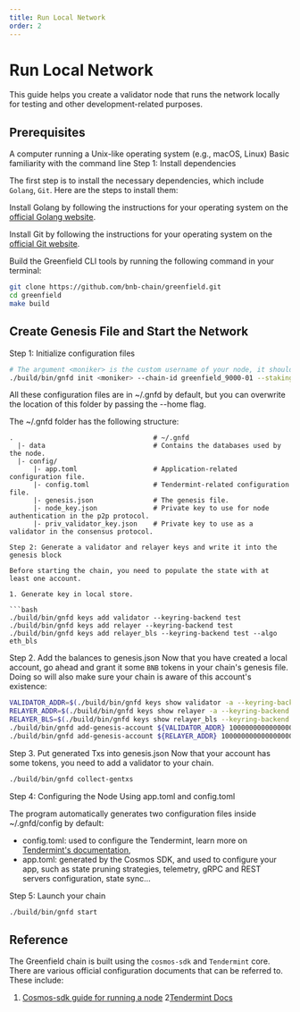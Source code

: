 ```yaml
---
title: Run Local Network
order: 2
---
```


# Run Local Network
This guide helps you create a validator node that runs the network locally for testing and other development-related purposes.

## Prerequisites

A computer running a Unix-like operating system (e.g., macOS, Linux)
Basic familiarity with the command line
Step 1: Install dependencies

The first step is to install the necessary dependencies, which include `Golang`, `Git`. Here are the steps to install them:

Install Golang by following the instructions for your operating system on the [official Golang website](https://golang.org/dl/).

Install Git by following the instructions for your operating system on the [official Git website](https://git-scm.com/book/en/v2/Getting-Started-Installing-Git).

Build the Greenfield CLI tools by running the following command in your terminal:

```bash
git clone https://github.com/bnb-chain/greenfield.git
cd greenfield
make build
```

## Create Genesis File and Start the Network

Step 1: Initialize configuration files

```bash
# The argument <moniker> is the custom username of your node, it should be human-readable.
./build/bin/gnfd init <moniker> --chain-id greenfield_9000-01 --staking-bond-denom BNB
```

All these configuration files are in ~/.gnfd by default, but you can overwrite the location of this folder by passing the --home flag.

The ~/.gnfd folder has the following structure:
```
.                                   # ~/.gnfd
  |- data                           # Contains the databases used by the node.
  |- config/
      |- app.toml                   # Application-related configuration file.
      |- config.toml                # Tendermint-related configuration file.
      |- genesis.json               # The genesis file.
      |- node_key.json              # Private key to use for node authentication in the p2p protocol.
      |- priv_validator_key.json    # Private key to use as a validator in the consensus protocol.

Step 2: Generate a validator and relayer keys and write it into the genesis block

Before starting the chain, you need to populate the state with at least one account.

1. Generate key in local store.

```bash
./build/bin/gnfd keys add validator --keyring-backend test
./build/bin/gnfd keys add relayer --keyring-backend test
./build/bin/gnfd keys add relayer_bls --keyring-backend test --algo eth_bls
```

Step 2. Add the balances to genesis.json
Now that you have created a local account, go ahead and grant it some `BNB` tokens in your chain's genesis file. Doing so will also make sure your chain is aware of this account's existence:

```bash
VALIDATOR_ADDR=$(./build/bin/gnfd keys show validator -a --keyring-backend test)
RELAYER_ADDR=$(./build/bin/gnfd keys show relayer -a --keyring-backend test)
RELAYER_BLS=$(./build/bin/gnfd keys show relayer_bls --keyring-backend test --output json | jq -r .pubkey_hex)
./build/bin/gnfd add-genesis-account ${VALIDATOR_ADDR} 100000000000000000000000000BNB
./build/bin/gnfd add-genesis-account ${RELAYER_ADDR} 100000000000000000000000000BNB
```

Step 3. Put generated Txs into genesis.json
Now that your account has some tokens, you need to add a validator to your chain.

```bash
./build/bin/gnfd collect-gentxs
```


Step 4: Configuring the Node Using app.toml and config.toml

The program automatically generates two configuration files inside ~/.gnfd/config by default:
 - config.toml: used to configure the Tendermint, learn more on [Tendermint's documentation](https://docs.tendermint.com/master/nodes/configuration.html),
 - app.toml: generated by the Cosmos SDK, and used to configure your app, such as state pruning strategies, telemetry, gRPC and REST servers configuration, state sync...


Step 5: Launch your chain

```bash
./build/bin/gnfd start
```

## Reference
The Greenfield chain is built using the `cosmos-sdk` and `Tendermint` core. There are various official configuration documents that can be referred to. These include:

1. [Cosmos-sdk guide for running a node](https://docs.cosmos.network/main/run-node/run-node)
2[Tendermint Docs](https://docs.tendermint.com/master/nodes/configuration.html)
